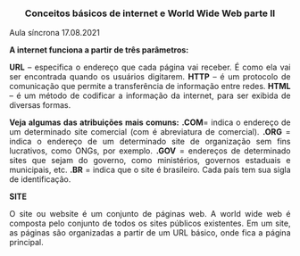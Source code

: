 ### <center> Conceitos básicos de internet e World Wide Web parte II
 
Aula síncrona 17.08.2021
<br>
<div align="justify">

**A internet funciona a partir de três parâmetros:**

**URL** – especifica o endereço que cada página vai receber. É como ela vai
ser encontrada quando os usuários digitarem.
**HTTP** – é um protocolo de comunicação que permite a transferência de
informação entre redes.
**HTML** – é um método de codificar a informação da internet, para ser
exibida de diversas formas.

**Veja algumas das atribuições mais comuns:**
**.COM**= indica o endereço de um determinado site comercial (com é
abreviatura de comercial).
**.ORG** = indica o endereço de um determinado site de organização sem
fins lucrativos, como ONGs, por exemplo.
**.GOV** = endereços de determinado sites que sejam do governo, como
ministérios, governos estaduais e municipais, etc.
**.BR** = indica que o site é brasileiro. Cada país tem sua sigla de
identificação.

**SITE**

O site ou website é um conjunto de páginas web.
A world wide web é composta pelo conjunto de todos os
sites públicos existentes.
Em um site, as páginas são organizadas a partir de um URL
básico, onde fica a página principal.